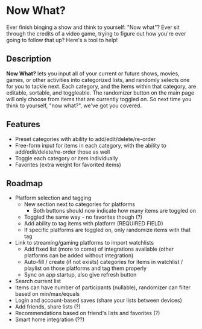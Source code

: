 # Now What?

Ever finish binging a show and think to yourself: "Now what"? Ever sit through the credits of
a video game, trying to figure out how you're ever going to follow that up? Here's a tool to help!


## Description

**Now What?** lets you input all of your current or future shows, movies, games, or other activities
into categorized lists, and randomly selects one for you to tackle next. Each category, and the items
within that category, are editable, sortable, and toggleable. The randomizer button on the main page
will only choose from items that are currently toggled on. So next time you think to yourself, "now what?",
we've got you covered.



## Features

- Preset categories with ability to add/edit/delete/re-order
- Free-form input for items in each category, with the ability to add/edit/delete/re-order those as well
- Toggle each category or item individually
- Favorites (extra weight for favorited items)


## Roadmap

- Platform selection and tagging
  - New section next to categories for platforms
    - Both buttons should now indicate how many items are toggled on
  - Toggled the same way - no favorites though (?)
  - Add ability to tag items with platform (REQUIRED FIELD)
  - If specific platforms are toggled on, only randomize items with that tag
- Link to streaming/gaming platforms to import watchlists
  - Add fixed list (more to come) of integrations available (other platforms can be added without integration)
  - Auto-fill / create (if not exists) categories for items in watchlist / playlist on those platforms and tag them properly
  - Sync on app startup, also give refresh button
- Search current list
- Items can have number of participants (nullable), randomizer can filter based on min/max/equals
- Login and account-based saves (share your lists between devices)
- Add friends, share lists (?)
- Recommendations based on friend's lists and favorites (?)
- Smart home integration (??)
